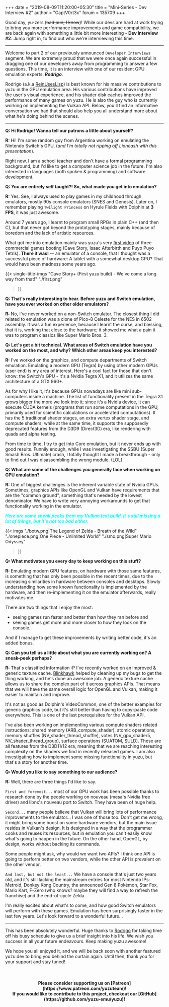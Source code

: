 +++
date = "2019-08-09T11:20:00+05:30"
title = "Mini-Series - Dev Interview #2"
author = "CaptV0rt3x"
forum = 135709
+++

Good day, yu-zers (~~bad pun, I know~~)!
While our devs are hard at work trying to bring you more performance improvements and game compatibility, we are back again with something a little bit more interesting - **Dev Interview #2**.
Jump right in, to find out who we're interviewing this time.
<!--more-->
***
Welcome to part 2 of our previously announced `Developer Interviews` segment.
We are extremely proud that we were once again successful in dragging one of our developers away from programming to answer a few questions.
This time, it is an interview with one of our resident GPU emulation experts: ***Rodrigo***.

Rodrigo (a.k.a [ReinUsesLisp](https://github.com/ReinUsesLisp)) is best known for his massive contributions to yuzu in the GPU emulation area.
His various contributions have improved the user's visual experience, and his shader disk caches improved the performance of many games on yuzu.
He is also the guy who is currently working on implementing the Vulkan API.
Below, you'll find an informative conversation we had that should also help you all understand more about what he's doing behind the scenes.
***


**Q: Hi Rodrigo! Wanna tell our patrons a little about yourself?**

**R:** Hi! I'm some random guy from Argentina working on emulating the Nintendo Switch's GPU, (*and I'm totally not ripping off Lioncash with this presentation*).

Right now, I am a school teacher and don't have a formal programming background, but I'd like to get a computer science job in the future. I'm also interested in languages (both spoken & programming) and software development.


**Q: You are entirely self taught?! So, what made you get into emulation?**

**R:** Yes. See, I always used to play games in my childhood through emulators, mostly 90s console emulators (SNES and Genesis). Later on, I remember playing `Twilight Princess` on Hyrule Fields with Dolphin at **3 FPS**, it was just awesome. 

Around 7 years ago, I learnt to program small RPGs in plain C++ (and then C), but that never got beyond the prototyping stages, mainly because of boredom and the lack of artistic resources.

What got me into emulation mainly was yuzu's very [first video](https://www.youtube.com/watch?v=1VzyIHMTA2Q) of three commercial games booting (Cave Story, Isaac Afterbirth and Puyo Puyo Tetris).
**There it was!** -- an emulator of a console, that I thought was a successful piece of hardware: A tablet with a somewhat desktop GPU? That would have been madness some years ago.

{{< single-title-imgs
   "Cave Story+ (First yuzu build) - We've come a long way from that!"
   "./first.png"
>}}

**Q: That's really interesting to hear. Before yuzu and Switch emulation, have you ever worked on other older emulators?**

**R:** No, I've never worked on a non-Switch emulator. The closest thing I did related to emulation was a clone of Pico-8 Celeste for the NES in 6502 assembly.
It was a fun experience, because I learnt the curse, and blessing, that it is, working that close to the hardware; it showed me what a pain it was to program classics like Super Mario Bros. 3.


**Q: Let's get a bit technical. What areas of Switch emulation have you worked on the most, and why? Which other areas keep you interested?**

**R:** I've worked on the graphics, and compute departments of Switch emulation.
Emulating a modern GPU (Tegra) by using other modern GPUs (user end) is my area of interest.
Here's a cool fact for those that don't know: the Switch's GPU - it's a Nvidia Tegra X1, and it utilizes the same architecture of a GTX 960+.
 

As for why I like it, it's because GPUs nowadays are like mini sub-computers inside a machine.
The list of functionality present in the Tegra X1 grows bigger the more we look into it; since it’s a Nvidia device, it can execute CUDA kernels (programs that run some computations in the GPU, primarily used for scientific calculations or accelerated computations).
It has the 5 traditional shader stages, an extra vertex shader stage, and compute shaders; while at the same time, it supports the supposedly deprecated features from the D3D9 (Direct3D) era, like rendering with quads and alpha testing.

From time to time, I try to get into Core emulation, but it never ends up with good results. Funnily enough, while I was investigating the SSBU (Super Smash Bros. Ultimate) crash, I totally thought I made a breakthrough  - only to find out I was disassembling the wrong module. (LOL)


**Q: What are some of the challenges you generally face when working on GPU emulation?**

**R:** One of biggest challenges is the inherent variable state of Nvidia GPUs.
Sometimes, graphics APIs like OpenGL and Vulkan have requirements that are the "common ground", something that's needed by the lowest denominator.
We have to write very annoying workarounds to get that functionality working in the emulator.

<p style="color:cyan"><b><i>Here are some sneak peeks from my Vulkan test build. It's still missing a lot of things, but it's not too bad either.</b></i></p>

{{< imgs
   "./botw.png|The Legend of Zelda - Breath of the Wild"
   "./onepiece.png|One Piece - Unlimited World"
   "./smo.png|Super Mario Odyssey"
>}}

**Q: What motivates you every day to keep working on this stuff?**

**R:** Emulating modern GPU features, on hardware with those same features, is something that has only been possible in the recent times, due to the increasing similarities in hardware between consoles and desktops.
Slowly understanding how some known functionality is implemented by the hardware, and then re-implementing it on the emulator afterwards, really motivates me.

There are two things that I enjoy the most:

  - seeing games run faster and better than how they ran before and
  - seeing games get more and more closer to how they look on the console.

And if I manage to get these improvements by writing better code, it's an added bonus.

**Q: Can you tell us a little about what you are currently working on? A sneak-peek perhaps?**

**R:** That's classified information :P
I've recently worked on an improved & generic texture cache. 
[Blinkhawk](https://github.com/FernandoS27) helped by cleaning up my bugs to get the thing working, and he's done an awesome job.
A generic texture cache allows us to share the complex part of it across graphics APIs.
That means that we will have the same overall logic for OpenGL and Vulkan, making it easier to maintain and improve.

It's not as good as Dolphin's VideoCommon, one of the better examples for generic graphics code, but it's still better than having to copy-paste code everywhere.
This is one of the last prerequisites for the Vulkan API.

I've also been working on implementing various compute shaders related instructions: shared memory (ARB_compute_shader), atomic operations, memory shuffles (NV_shader_thread_shuffle), votes (NV_gpu_shader5, NV_shader_thread_group), surface operations (SUATOM, SULD).
These are all features from the D3D11/12 era, meaning that we are reaching interesting complexity on the shaders we find in recently released games.
I am also investigating how to implement some missing functionality in yuzu, but that's a story for another time.

**Q: Would you like to say something to our audience?**

**R:** Well, there are three things I'd like to say.

`First and foremost...` most of our GPU work has been possible thanks to research done by the people working on nouveau (mesa's Nvidia free driver) and libnx's nouveau port to Switch. They have been of huge help.

`Second...` many people believe that Vulkan will bring lots of performance improvements to the emulator... I was one of those too. Don't get me wrong, it might bring some boost on some hardware vendors, but the main issue resides in Vulkan's design.
It is designed in a way that the programmer cooks and reuses its resources, but in emulation you can't easily know what's going to happen in the future. On the other hand, OpenGL, by design, works without backing its commands. 

Some people might ask, why would we want two APIs? I think one API is going to perform better on two vendors, while the other API is prevalent on the other vendor. 

`And last, but not the least...` We have a console that's just two years old, and it's still lacking the mainstream entries for most Nintendo IPs: Metroid, Donkey Kong Country, the announced Gen 8 Pokémon, Star Fox, Mario Kart, F-Zero (who knows? maybe they will find a way to refresh the franchise) and the end-of-cycle Zelda.

I'm really excited about what's to come, and how good Switch emulators will perform with these games. Emulation has been surprisingly faster in the last few years. Let's look forward to a wonderful future...
***

This has been absolutely wonderful.
Huge thanks to [Rodrigo](https://github.com/ReinUsesLisp) for taking time off his busy schedule to give us a brief insight into his life.
We wish you success in all your future endeavours. Keep making yuzu awesome!

We hope you all enjoyed it, and we will be back soon with another featured yuzu dev to bring you behind the curtain again. 
Until then, thank you for your support and stay tuned!

&nbsp;
<h4 style="text-align:center;">
<b>Please consider supporting us on [Patreon](https://www.patreon.com/yuzuteam)!<br>
If you would like to contribute to this project, checkout our [GitHub](https://github.com/yuzu-emu/yuzu)!</b>
</h4>